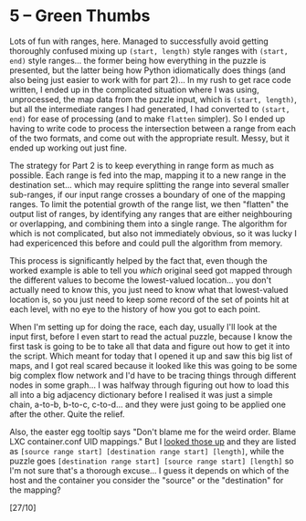 # 5 &ndash; Green Thumbs
Lots of fun with ranges, here. Managed to successfully avoid getting thoroughly confused mixing up `(start, length)` style ranges with `(start, end)` style ranges... the former being how everything in the puzzle is presented, but the latter being how Python idiomatically does things (and also being just easier to work with for part 2)... In my rush to get race code written, I ended up in the complicated situation where I was using, unprocessed, the map data from the puzzle input, which is `(start, length)`, but all the intermediate ranges I had generated, I had converted to `(start, end)` for ease of processing (and to make `flatten` simpler). So I ended up having to write code to process the intersection between a range from each of the two formats, and come out with the appropriate result. Messy, but it ended up working out just fine.

The strategy for Part 2 is to keep everything in range form as much as possible. Each range is fed into the map, mapping it to a new range in the destination set... which may require splitting the range into several smaller sub-ranges, if our input range crosses a boundary of one of the mapping ranges. To limit the potential growth of the range list, we then "flatten" the output list of ranges, by identifying any ranges that are either neighbouring or overlapping, and combining them into a single range. The algorithm for which is not complicated, but also not immediately obvious, so it was lucky I had expericenced this before and could pull the algorithm from memory.

This process is significantly helped by the fact that, even though the worked example is able to tell you _which_ original seed got mapped through the different values to become the lowest-valued location... you don't actually need to know this, you just need to know what that lowest-valued location is, so you just need to keep some record of the set of points hit at each level, with no eye to the history of how you got to each point.

When I'm setting up for doing the race, each day, usually I'll look at the input first, before I even start to read the actual puzzle, because I know the first task is going to be to take all that data and figure out how to get it into the script. Which meant for today that I opened it up and saw this big list of maps, and I got real scared because it looked like this was going to be some big complex flow network and I'd have to be tracing things through different nodes in some graph... I was halfway through figuring out how to load this all into a big adjacency dictionary before I realised it was just a simple chain, a-to-b, b-to-c, c-to-d... and they were just going to be applied one after the other. Quite the relief.

Also, the easter egg tooltip says "Don't blame me for the weird order. Blame LXC container.conf UID mappings." But I [looked those up](https://linuxcontainers.org/lxc/manpages//man5/lxc.container.conf.5.html#lbBG) and they are listed as `[source range start] [destination range start] [length]`, while the puzzle goes `[destination range start] [source range start] [length]` so I'm not sure that's a thorough excuse... I guess it depends on which of the host and the container you consider the "source" or the "destination" for the mapping?

[27/10]
